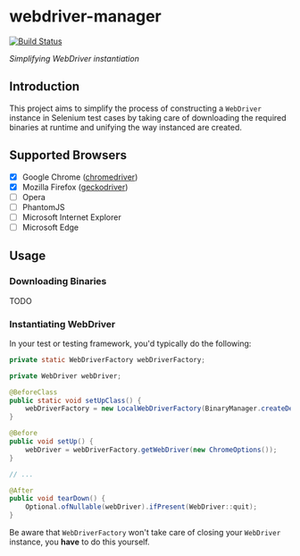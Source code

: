 # webdriver-manager
[![Build Status](https://travis-ci.com/nscuro/webdriver-manager.svg?token=24qz67tadxUHqtNZeoJu&branch=master)](https://travis-ci.com/nscuro/webdriver-manager)

*Simplifying WebDriver instantiation*

## Introduction
This project aims to simplify the process of constructing a `WebDriver` instance in Selenium test cases
by taking care of downloading the required binaries at runtime and unifying the way instanced are created.

## Supported Browsers
- [x] Google Chrome ([chromedriver](https://sites.google.com/a/chromium.org/chromedriver/))
- [x] Mozilla Firefox ([geckodriver](https://github.com/mozilla/geckodriver/releases))
- [ ] Opera
- [ ] PhantomJS
- [ ] Microsoft Internet Explorer
- [ ] Microsoft Edge

## Usage

### Downloading Binaries
TODO

### Instantiating WebDriver
In your test or testing framework, you'd typically do the following:
```java
private static WebDriverFactory webDriverFactory;

private WebDriver webDriver;

@BeforeClass
public static void setUpClass() {
    webDriverFactory = new LocalWebDriverFactory(BinaryManager.createDefault());
}

@Before
public void setUp() {
    webDriver = webDriverFactory.getWebDriver(new ChromeOptions());
}

// ... 

@After
public void tearDown() {
    Optional.ofNullable(webDriver).ifPresent(WebDriver::quit);
}
```
Be aware that `WebDriverFactory` won't take care of closing your `WebDriver` instance, you **have** to do this yourself.
